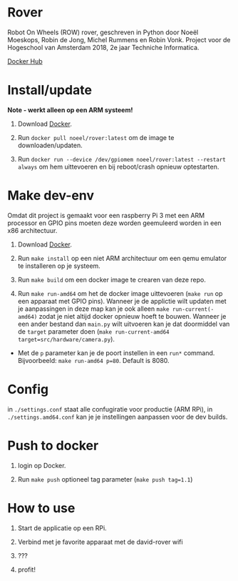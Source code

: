# Rover

Robot On Wheels (ROW) rover, geschreven in Python door Noeël Moeskops, Robin de Jong, Michel Rummens en Robin Vonk. Project voor de Hogeschool van Amsterdam 2018, 2e jaar Techniche Informatica.

[Docker Hub](https://hub.docker.com/r/noeel/rover/)

# Install/update
**Note - werkt alleen op een ARM systeem!**

1) Download [Docker](https://docs.docker.com/install/#supported-platforms).

2) Run `docker pull noeel/rover:latest` om de image te downloaden/updaten.

3) Run `docker run --device /dev/gpiomem noeel/rover:latest --restart always` om hem uittevoeren en bij reboot/crash opnieuw optestarten.

# Make dev-env
Omdat dit project is gemaakt voor een raspberry Pi 3 met een ARM processor en GPIO pins moeten deze worden geemuleerd worden in een x86 architectuur.

1) Download [Docker](https://docs.docker.com/install/#supported-platforms).

2) Run `make install` op een niet ARM architectuur om een qemu emulator te installeren op je systeem.

3) Run `make build` om een docker image te crearen van deze repo.

4) Run `make run-amd64` om het de docker image uittevoeren (`make run` op een apparaat met GPIO pins). Wanneer je de applictie wilt updaten met je aanpassingen in deze map kan je ook alleen `make run-current(-amd64)` zodat je niet altijd docker opnieuw hoeft te bouwen. Wanneer je een ander bestand dan `main.py` wilt uitvoeren kan je dat doormiddel van de `target` parameter doen (`make run-current-amd64 target=src/hardware/camera.py`).

* Met de `p` parameter kan je de poort instellen in een `run*` command. Bijvoorbeeld: `make run-amd64 p=80`. Default is 8080.
# Config

in `./settings.conf` staat alle confugiratie voor productie (ARM RPi), in `./settings.amd64.conf` kan je je instellingen aanpassen voor de dev builds.

# Push to docker

1) login op Docker.

2) Run `make push` optioneel tag parameter (`make push tag=1.1`)

# How to use

1) Start de applicatie op een RPi.

2) Verbind met je favorite apparaat met de david-rover wifi

3) ???

4) profit!
